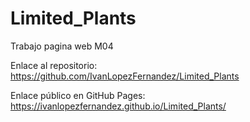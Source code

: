 # Limited_Plants
Trabajo pagina web M04

Enlace al repositorio: https://github.com/IvanLopezFernandez/Limited_Plants

Enlace público en GitHub Pages: https://ivanlopezfernandez.github.io/Limited_Plants/
